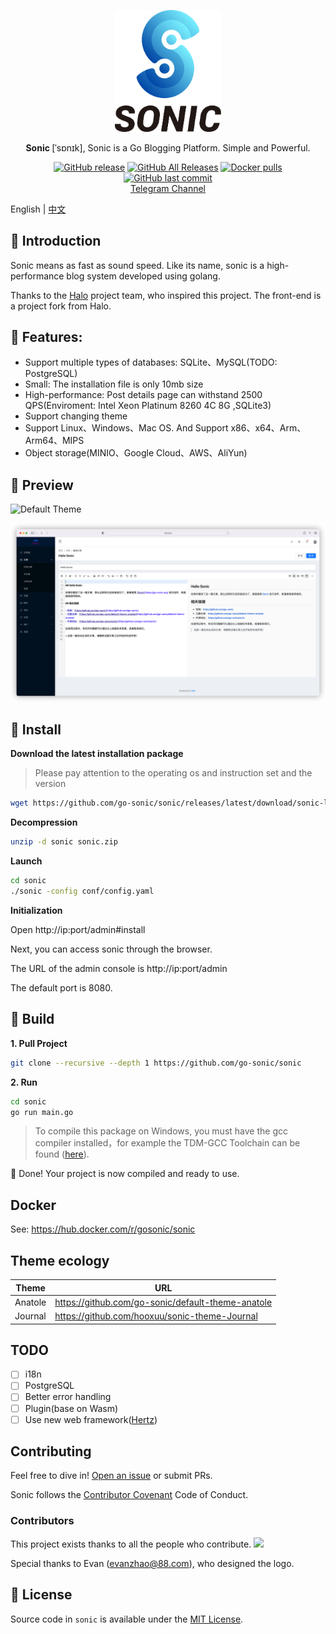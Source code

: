 <p align="center">
   <img width="170" src="https://raw.githubusercontent.com/go-sonic/resources/master/logo/logo.svg" />
</p>

<p align="center"><b>Sonic </b> [ˈsɒnɪk], Sonic is a Go Blogging Platform. Simple and Powerful.</p>

<p align="center">
<a href="https://github.com/go-sonic/sonic/releases"><img alt="GitHub release" src="https://img.shields.io/github/release/go-sonic/sonic.svg?style=flat-square&include_prereleases" /></a>
<a href="https://github.com/go-sonic/sonic/releases"><img alt="GitHub All Releases" src="https://img.shields.io/github/downloads/go-sonic/sonic/total.svg?style=flat-square" /></a>
<a href="https://hub.docker.com/r/gosonic/sonic"><img alt="Docker pulls" src="https://img.shields.io/docker/pulls/gosonic/sonic?style=flat-square" /></a>
<a href="https://github.com/go-sonic/sonic/commits"><img alt="GitHub last commit" src="https://img.shields.io/github/last-commit/go-sonic/sonic.svg?style=flat-square" /></a>
<br />
<a href="https://t.me/go_sonic">Telegram Channel</a>
</p>


English | [中文](doc/README_ZH.md)

## 📖 Introduction

Sonic means as fast as sound speed. Like its name, sonic is a high-performance blog system developed using golang.

Thanks to the [Halo](https://github.com/halo-dev) project team, who inspired this project. The front-end is a project fork from Halo.

## 🚀 Features:
- Support multiple types of databases: SQLite、MySQL(TODO: PostgreSQL)
- Small: The installation file is only 10mb size
- High-performance: Post details page can withstand 2500 QPS(Enviroment:   Intel Xeon Platinum 8260 4C 8G ,SQLite3)
- Support changing theme
- Support Linux、Windows、Mac OS. And Support x86、x64、Arm、Arm64、MIPS
- Object storage(MINIO、Google Cloud、AWS、AliYun)


## 🎊 Preview

![Default Theme](https://github.com/go-sonic/default-theme-anatole/raw/master/screenshot.png)

![Console](https://github.com/go-sonic/resources/raw/master/console-screenshot.png)

## 🧰 Install

**Download the latest installation package**
> Please pay attention to the operating os and instruction set  and the version
```bash
wget https://github.com/go-sonic/sonic/releases/latest/download/sonic-linux-amd64.zip -O sonic.zip
```
**Decompression**
```bash
unzip -d sonic sonic.zip
```
**Launch**
```bash
cd sonic
./sonic -config conf/config.yaml
```

**Initialization**


Open http://ip:port/admin#install

Next, you can access sonic through the browser.

The URL of the admin console is http://ip:port/admin

The default port is 8080.

## 🔨️  Build
**1. Pull Project**
```bash
git clone --recursive --depth 1 https://github.com/go-sonic/sonic
```
**2. Run**
```bash
cd sonic
go run main.go
```
> To compile this package on Windows, you must have the gcc compiler installed，for example the TDM-GCC Toolchain can be found ([here](https://jmeubank.github.io/tdm-gcc/)).

🚀 Done! Your project is now compiled and ready to use.

## Docker
See: https://hub.docker.com/r/gosonic/sonic

## Theme ecology

| Theme   | URL                                               |
|---------|---------------------------------------------------|
| Anatole | https://github.com/go-sonic/default-theme-anatole |
| Journal | https://github.com/hooxuu/sonic-theme-Journal     |

## TODO
- [ ] i18n
- [ ] PostgreSQL
- [ ] Better error handling
- [ ] Plugin(base on Wasm)
- [ ] Use new web framework([Hertz](https://github.com/cloudwego/hertz))

## Contributing

Feel free to dive in! [Open an issue](https://github.com/go-sonic/sonic/issues) or submit PRs.

Sonic follows the [Contributor Covenant](http://contributor-covenant.org/version/1/3/0/) Code of Conduct.

### Contributors

This project exists thanks to all the people who contribute. 
<a href="https://github.com/go-sonic/sonic/graphs/contributors"><img src="https://opencollective.com/go-sonic/contributors.svg?width=890&button=false" /></a>

Special thanks to Evan (evanzhao@88.com), who designed the logo.

## 📄 License

Source code in `sonic` is available under the [MIT License](/LICENSE.md).

